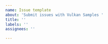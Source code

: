 ```yaml
---
name: Issue template
about: 'Submit issues with Vulkan Samples '
title: ''
labels: ''
assignees: ''

---
```


<!-- if you are experiencing an issue running samples on Vulkan Portability (macOS/iOS/other), please consider filing them to https://github.com/KhronosGroup/Vulkan-Portability instead, or the relevant VkPI implementation ([MoltenVK] (https://github.com/KhronosGroup/MoltenVK) or [gfx-portability] (https://github.com/gfx-rs/portability)). -->
